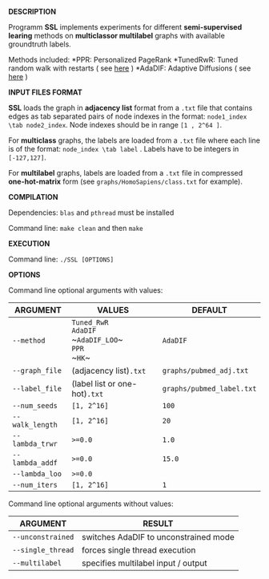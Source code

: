 __DESCRIPTION__

Programm __SSL__ implements experiments for different __semi-supervised learing__ methods on __multiclassor multilabel__ graphs with available groundtruth labels. 

Methods included:
*PPR: Personalized PageRank
*TunedRwR: Tuned random walk with restarts ( see [here](https://experts.umn.edu/ws/portalfiles/portal/99184908)  )
*AdaDIF: Adaptive Diffusions ( see [here](https://arxiv.org/pdf/1804.02081.pdf) )
	

__INPUT FILES FORMAT__

__SSL__ loads the graph in __adjacency list__ format from a `.txt` file that contains edges as tab separated pairs of node indexes in the format: `node1_index \tab node2_index`. Node indexes should be in range `[1 , 2^64 ]`. 

For __multiclass__ graphs, the labels are loaded from a `.txt` file where each line is of the format: `node_index \tab label` . Labels have to be integers in `[-127,127]`. 

For __multilabel__ graphs, labels are loaded from a `.txt` file in compressed __one-hot-matrix__ form (see `graphs/HomoSapiens/class.txt` for example).


__COMPILATION__

Dependencies: `blas` and `pthread`  must be installed

Command line: `make clean` and then `make`

__EXECUTION__
		      	 
Command line: `./SSL [OPTIONS]`

__OPTIONS__

Command line optional arguments with values:

ARGUMENT | VALUES | DEFAULT
-------- | ------ | -------
`--method` |  `Tuned_RwR` <br/> `AdaDIF` <br/> ~`AdaDIF_LOO`~ <br/> `PPR` <br/> ~`HK`~ | `AdaDIF`   	
`--graph_file` | (adjacency list)`.txt` | `graphs/pubmed_adj.txt`
`--label_file` | (label list or one-hot)`.txt` | `graphs/pubmed_label.txt`
`--num_seeds` | `[1, 2^16]` | `100`
`--walk_length` | `[1, 2^16]` | `20`
`--lambda_trwr` | `>=0.0` | `1.0`
`--lambda_addf` | `>=0.0` | `15.0`
`--lambda_loo` | `>=0.0` |     
`--num_iters` | `[1, 2^16]` | `1`

Command line optional arguments without values:

ARGUMENT | RESULT
-------- | ------
`--unconstrained` | switches AdaDIF to unconstrained mode
`--single_thread` | forces single thread execution
`--multilabel` | specifies multilabel input / output















